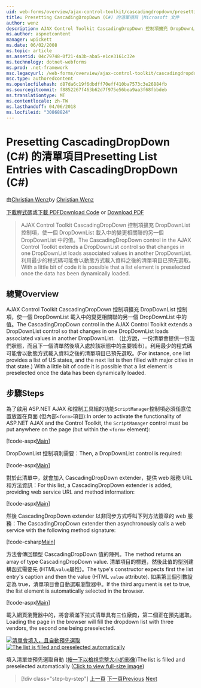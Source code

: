 ```yaml
---
uid: web-forms/overview/ajax-control-toolkit/cascadingdropdown/presetting-list-entries-with-cascadingdropdown-cs
title: Presetting CascadingDropDown (C#) 的清單項目 |Microsoft 文件
author: wenz
description: AJAX Control Toolkit CascadingDropDown 控制項擴充 DropDownList 控制項，使一個 DropDownList 載入中的變更相關聯 anoth 中的值...
ms.author: aspnetcontent
manager: wpickett
ms.date: 06/02/2008
ms.topic: article
ms.assetid: 04c79748-0f21-4a3b-aba5-e1ce3161c32e
ms.technology: dotnet-webforms
ms.prod: .net-framework
msc.legacyurl: /web-forms/overview/ajax-control-toolkit/cascadingdropdown/presetting-list-entries-with-cascadingdropdown-cs
msc.type: authoredcontent
ms.openlocfilehash: d87da6c19f6dbdff70eff410ba7573c3e26884fb
ms.sourcegitcommit: f8852267f463b62d7f975e56bea9aa3f68fbbdeb
ms.translationtype: MT
ms.contentlocale: zh-TW
ms.lasthandoff: 04/06/2018
ms.locfileid: "30868824"
---
```

<a name="presetting-list-entries-with-cascadingdropdown-c"></a><span data-ttu-id="e5c5c-103">Presetting CascadingDropDown (C#) 的清單項目</span><span class="sxs-lookup"><span data-stu-id="e5c5c-103">Presetting List Entries with CascadingDropDown (C#)</span></span>
====================
<span data-ttu-id="e5c5c-104">由[Christian Wenz](https://github.com/wenz)</span><span class="sxs-lookup"><span data-stu-id="e5c5c-104">by [Christian Wenz](https://github.com/wenz)</span></span>

<span data-ttu-id="e5c5c-105">[下載程式碼](http://download.microsoft.com/download/9/0/7/907760b1-2c60-4f81-aeb6-ca416a573b0d/cascadingdropdown2.cs.zip)或[下載 PDF](http://download.microsoft.com/download/2/d/c/2dc10e34-6983-41d4-9c08-f78f5387d32b/cascadingDropDown2CS.pdf)</span><span class="sxs-lookup"><span data-stu-id="e5c5c-105">[Download Code](http://download.microsoft.com/download/9/0/7/907760b1-2c60-4f81-aeb6-ca416a573b0d/cascadingdropdown2.cs.zip) or [Download PDF](http://download.microsoft.com/download/2/d/c/2dc10e34-6983-41d4-9c08-f78f5387d32b/cascadingDropDown2CS.pdf)</span></span>

> <span data-ttu-id="e5c5c-106">AJAX Control Toolkit CascadingDropDown 控制項擴充 DropDownList 控制項，使一個 DropDownList 載入中的變更相關聯的另一個 DropDownList 中的值。</span><span class="sxs-lookup"><span data-stu-id="e5c5c-106">The CascadingDropDown control in the AJAX Control Toolkit extends a DropDownList control so that changes in one DropDownList loads associated values in another DropDownList.</span></span> <span data-ttu-id="e5c5c-107">利用最少的程式碼可能會以動態方式載入資料之後的清單項目已預先選取。</span><span class="sxs-lookup"><span data-stu-id="e5c5c-107">With a little bit of code it is possible that a list element is preselected once the data has been dynamically loaded.</span></span>


## <a name="overview"></a><span data-ttu-id="e5c5c-108">總覽</span><span class="sxs-lookup"><span data-stu-id="e5c5c-108">Overview</span></span>

<span data-ttu-id="e5c5c-109">AJAX Control Toolkit CascadingDropDown 控制項擴充 DropDownList 控制項，使一個 DropDownList 載入中的變更相關聯的另一個 DropDownList 中的值。</span><span class="sxs-lookup"><span data-stu-id="e5c5c-109">The CascadingDropDown control in the AJAX Control Toolkit extends a DropDownList control so that changes in one DropDownList loads associated values in another DropDownList.</span></span> <span data-ttu-id="e5c5c-110">（比方說，一份清單會提供一份我們狀態，而且下一個清單然後填入處於該狀態中的主要城市）。利用最少的程式碼可能會以動態方式載入資料之後的清單項目已預先選取。</span><span class="sxs-lookup"><span data-stu-id="e5c5c-110">(For instance, one list provides a list of US states, and the next list is then filled with major cities in that state.) With a little bit of code it is possible that a list element is preselected once the data has been dynamically loaded.</span></span>

## <a name="steps"></a><span data-ttu-id="e5c5c-111">步驟</span><span class="sxs-lookup"><span data-stu-id="e5c5c-111">Steps</span></span>

<span data-ttu-id="e5c5c-112">為了啟用 ASP.NET AJAX 和控制工具組的功能`ScriptManager`控制項必須任意位置放置在頁面 (但內部`<form>`項目):</span><span class="sxs-lookup"><span data-stu-id="e5c5c-112">In order to activate the functionality of ASP.NET AJAX and the Control Toolkit, the `ScriptManager` control must be put anywhere on the page (but within the `<form>` element):</span></span>

[!code-aspx[Main](presetting-list-entries-with-cascadingdropdown-cs/samples/sample1.aspx)]

<span data-ttu-id="e5c5c-113">DropDownList 控制項則需要：</span><span class="sxs-lookup"><span data-stu-id="e5c5c-113">Then, a DropDownList control is required:</span></span>

[!code-aspx[Main](presetting-list-entries-with-cascadingdropdown-cs/samples/sample2.aspx)]

<span data-ttu-id="e5c5c-114">對於此清單中，就會加入 CascadingDropDown extender，提供 web 服務 URL 和方法資訊：</span><span class="sxs-lookup"><span data-stu-id="e5c5c-114">For this list, a CascadingDropDown extender is added, providing web service URL and method information:</span></span>

[!code-aspx[Main](presetting-list-entries-with-cascadingdropdown-cs/samples/sample3.aspx)]

<span data-ttu-id="e5c5c-115">然後 CascadingDropDown extender 以非同步方式呼叫下列方法簽章的 web 服務：</span><span class="sxs-lookup"><span data-stu-id="e5c5c-115">The CascadingDropDown extender then asynchronously calls a web service with the following method signature:</span></span>

[!code-csharp[Main](presetting-list-entries-with-cascadingdropdown-cs/samples/sample4.cs)]

<span data-ttu-id="e5c5c-116">方法會傳回類型 CascadingDropDown 值的陣列。</span><span class="sxs-lookup"><span data-stu-id="e5c5c-116">The method returns an array of type CascadingDropDown value.</span></span> <span data-ttu-id="e5c5c-117">清單項目的標題，然後此值的型別建構函式需要先 (HTML`value`屬性)。</span><span class="sxs-lookup"><span data-stu-id="e5c5c-117">The type's constructor expects first the list entry's caption and then the value (HTML `value` attribute).</span></span> <span data-ttu-id="e5c5c-118">如果第三個引數設定為 true，清單項目會自動選取瀏覽器中。</span><span class="sxs-lookup"><span data-stu-id="e5c5c-118">If the third argument is set to true, the list element is automatically selected in the browser.</span></span>

[!code-aspx[Main](presetting-list-entries-with-cascadingdropdown-cs/samples/sample5.aspx)]

<span data-ttu-id="e5c5c-119">載入網頁瀏覽器中的，將會填滿下拉式清單具有三位廠商，第二個正在預先選取。</span><span class="sxs-lookup"><span data-stu-id="e5c5c-119">Loading the page in the browser will fill the dropdown list with three vendors, the second one being preselected.</span></span>


<span data-ttu-id="e5c5c-120">[![清單會填入，且自動預先選取](presetting-list-entries-with-cascadingdropdown-cs/_static/image2.png)](presetting-list-entries-with-cascadingdropdown-cs/_static/image1.png)</span><span class="sxs-lookup"><span data-stu-id="e5c5c-120">[![The list is filled and preselected automatically](presetting-list-entries-with-cascadingdropdown-cs/_static/image2.png)](presetting-list-entries-with-cascadingdropdown-cs/_static/image1.png)</span></span>

<span data-ttu-id="e5c5c-121">填入清單並預先選取自動 ([按一下以檢視完整大小的影像](presetting-list-entries-with-cascadingdropdown-cs/_static/image3.png))</span><span class="sxs-lookup"><span data-stu-id="e5c5c-121">The list is filled and preselected automatically ([Click to view full-size image](presetting-list-entries-with-cascadingdropdown-cs/_static/image3.png))</span></span>

> [!div class="step-by-step"]
> <span data-ttu-id="e5c5c-122">[上一頁](using-cascadingdropdown-with-a-database-cs.md)
> [下一頁](using-auto-postback-with-cascadingdropdown-cs.md)</span><span class="sxs-lookup"><span data-stu-id="e5c5c-122">[Previous](using-cascadingdropdown-with-a-database-cs.md)
[Next](using-auto-postback-with-cascadingdropdown-cs.md)</span></span>
